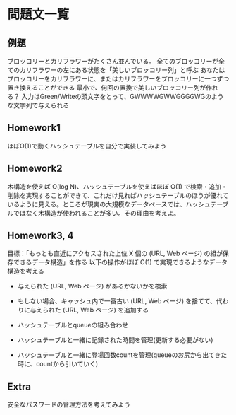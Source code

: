 # 問題文一覧

## 例題
ブロッコリーとカリフラワーがたくさん並んでいる。
全てのブロッコリーが全てのカリフラワーの左にある状態を「美しいブロッコリー列」と呼ぶ
あなたはブロッコリーをカリフラワーに、またはカリフラワーをブロッコリーに一つずつ置き換えることができる
最小で、何回の置換で美しいブロッコリー列が作れる？
入力はGreen/Writeの頭文字をとって、GWWWWGWWGGGGWGのような文字列で与えられる

## Homework1
ほぼO(1)で動くハッシュテーブルを自分で実装してみよう

## Homework2
木構造を使えば O(log N)、ハッシュテーブルを使えばほぼ O(1) で検索・追加・削除を実現することができて、これだけ見ればハッシュテーブルのほうが優れているように見える。ところが現実の大規模なデータベースでは、ハッシュテーブルではなく木構造が使われることが多い。その理由を考えよ。

## Homework3, 4
目標：「もっとも直近にアクセスされた上位 X 個の (URL, Web ページ) の組が保存できるデータ構造」を作る
以下の操作がほぼ O(1) で実現できるようなデータ構造を考える
- 与えられた (URL, Web ページ) があるかないかを検索
- もしない場合、キャッシュ内で一番古い (URL, Web ページ) を捨てて、代わりに与えられた (URL, Web ページ) を追加する

- ハッシュテーブルとqueueの組み合わせ
- ハッシュテーブルと一緒に記録された時間を管理(更新する必要がない)
- ハッシュテーブルと一緒に登場回数countを管理(queueのお尻から出てきた時に、countから引いていく)

## Extra
安全なパスワードの管理方法を考えてみよう

